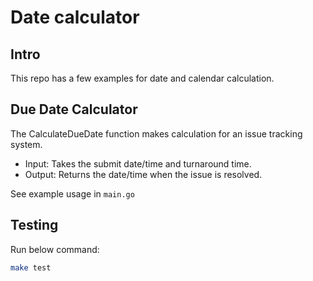 # Date calculator

## Intro

This repo has a few examples for date and calendar calculation.

## Due Date Calculator

The CalculateDueDate function makes calculation for an issue
tracking system.

* Input: Takes the submit date/time and turnaround time.
* Output: Returns the date/time when the issue is resolved.

See example usage in `main.go`

## Testing

Run below command:

```sh
make test
```
